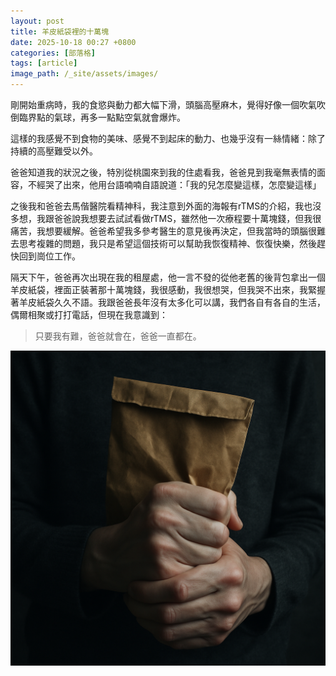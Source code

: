 ```yaml
---
layout: post
title: 羊皮紙袋裡的十萬塊
date: 2025-10-18 00:27 +0800
categories: [部落格]
tags: [article]
image_path: /_site/assets/images/
---
```


剛開始重病時，我的食慾與動力都大幅下滑，頭腦高壓麻木，覺得好像一個吹氣吹倒臨界點的氣球，再多一點點空氣就會爆炸。

這樣的我感覺不到食物的美味、感覺不到起床的動力、也幾乎沒有一絲情緒：除了持續的高壓難受以外。

爸爸知道我的狀況之後，特別從桃園來到我的住處看我，爸爸見到我毫無表情的面容，不經哭了出來，他用台語喃喃自語說道：「我的兒怎麼變這樣，怎麼變這樣」

之後我和爸爸去馬偕醫院看精神科，我注意到外面的海報有rTMS的介紹，我也沒多想，我跟爸爸說我想要去試試看做rTMS，雖然他一次療程要十萬塊錢，但我很痛苦，我想要緩解。爸爸希望我多參考醫生的意見後再決定，但我當時的頭腦很難去思考複雜的問題，我只是希望這個技術可以幫助我恢復精神、恢復快樂，然後趕快回到崗位工作。

隔天下午，爸爸再次出現在我的租屋處，他一言不發的從他老舊的後背包拿出一個羊皮紙袋，裡面正裝著那十萬塊錢，我很感動，我很想哭，但我哭不出來，我緊握著羊皮紙袋久久不語。我跟爸爸長年沒有太多化可以講，我們各自有各自的生活，偶爾相聚或打打電話，但現在我意識到：
> 只要我有難，爸爸就會在，爸爸一直都在。

![alt text](<../assets/images/2025-10-17-羊皮紙袋裡的十萬塊/ChatGPT Image 2025年10月18日 上午12_42_41.png>)
